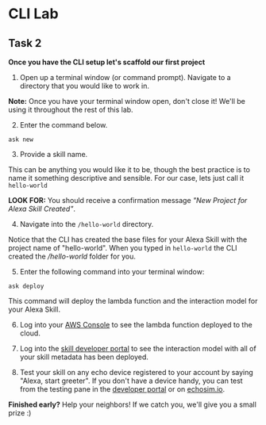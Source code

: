  # CLI Lab
## Task 2
  **Once you have the CLI setup let's scaffold our first project**

1. Open up a terminal window (or command prompt). Navigate to a directory that you would like to work in.

**Note:** Once you have your terminal window open, don't close it! We'll be using it throughout the rest of this lab.

2. Enter the command below. 

  ```
ask new
  ```

3. Provide a skill name. 

This can be anything you would like it to be, though the best practice is to name it something descriptive and sensible. For our case, lets just call it `hello-world`

**LOOK FOR:** You should receive a confirmation message *"New Project for Alexa Skill Created"*.

4. Navigate into the `/hello-world` directory. 

Notice that the CLI has created the base files for your Alexa Skill with the project name of "hello-world". When you typed in `hello-world` the CLI created the */hello-world* folder for you. 

5. Enter the following command into your terminal window:

  ```
ask deploy
  ```

This command will deploy the lambda function and the interaction model for your Alexa Skill.

6. Log into your [AWS Console](https://aws.amazon.com/lambda/) to see the lambda function deployed to the cloud.

7. Log into the [skill developer portal](https://developer.amazon.com/alexa/console/ask) to see the interaction model with all of your skill metadata has been deployed.

8. Test your skill on any echo device registered to your account by saying "Alexa, start greeter". If you don't have a device handy, you can test from the testing pane in the [developer portal](https://developer.amazon.com/alexa/console/ask) or on [echosim.io](https://www.echosim.io).

**Finished early?** Help your neighbors! If we catch you, we'll give you a small prize :)
